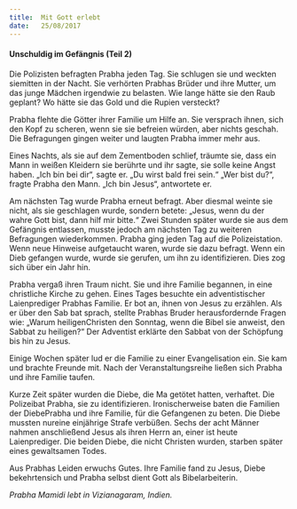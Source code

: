 ```yaml
---
title:  Mit Gott erlebt
date:   25/08/2017
---
```


#### Unschuldig im Gefängnis (Teil 2)

Die Polizisten befragten Prabha jeden Tag. Sie schlugen sie und weckten siemitten in der Nacht. Sie verhörten Prabhas Brüder und ihre Mutter, um das junge Mädchen irgendwie zu belasten. Wie lange hätte sie den Raub geplant? Wo hätte sie das Gold und die Rupien versteckt?

Prabha flehte die Götter ihrer Familie um Hilfe an. Sie versprach ihnen, sich den Kopf zu scheren, wenn sie sie befreien würden, aber nichts geschah. Die Befragungen gingen weiter und laugten Prabha immer mehr aus.

Eines Nachts, als sie auf dem Zementboden schlief, träumte sie, dass ein Mann in weißen Kleidern sie berührte und ihr sagte, sie solle keine Angst haben. „Ich bin bei dir“, sagte er. „Du wirst bald frei sein.“ „Wer bist du?“, fragte Prabha den Mann. „Ich bin Jesus“, antwortete er.

Am nächsten Tag wurde Prabha erneut befragt. Aber diesmal weinte sie nicht, als sie geschlagen wurde, sondern betete: „Jesus, wenn du der wahre Gott bist, dann hilf mir bitte.“ Zwei Stunden später wurde sie aus dem Gefängnis entlassen, musste jedoch am nächsten Tag zu weiteren Befragungen wiederkommen. Prabha ging jeden Tag auf die Polizeistation. Wenn neue Hinweise aufgetaucht waren, wurde sie dazu befragt. Wenn ein Dieb gefangen wurde, wurde sie gerufen, um ihn zu identifizieren. Dies zog sich über ein Jahr hin.

Prabha vergaß ihren Traum nicht. Sie und ihre Familie begannen, in eine christliche Kirche zu gehen. Eines Tages besuchte ein adventistischer Laienprediger Prabhas Familie. Er bot an, ihnen von Jesus zu erzählen. Als er über den Sab bat sprach, stellte Prabhas Bruder herausfordernde Fragen wie: „Warum heiligenChristen den Sonntag, wenn die Bibel sie anweist, den Sabbat zu heiligen?“ Der Adventist erklärte den Sabbat von der Schöpfung bis hin zu Jesus.

Einige Wochen später lud er die Familie zu einer Evangelisation ein. Sie kam und brachte Freunde mit. Nach der Veranstaltungsreihe ließen sich Prabha und ihre Familie taufen.

Kurze Zeit später wurden die Diebe, die Ma getötet hatten, verhaftet. Die Polizeibat Prabha, sie zu identifizieren. Ironischerweise baten die Familien der DiebePrabha und ihre Familie, für die Gefangenen zu beten. Die Diebe mussten nureine einjährige Strafe verbüßen. Sechs der acht Männer nahmen anschließend Jesus als ihren Herrn an, einer ist heute Laienprediger. Die beiden Diebe, die nicht Christen wurden, starben später eines gewaltsamen Todes.

Aus Prabhas Leiden erwuchs Gutes. Ihre Familie fand zu Jesus, Diebe bekehrtensich und Prabha selbst dient Gott als Bibelarbeiterin.

_Prabha Mamidi lebt in Vizianagaram, Indien._